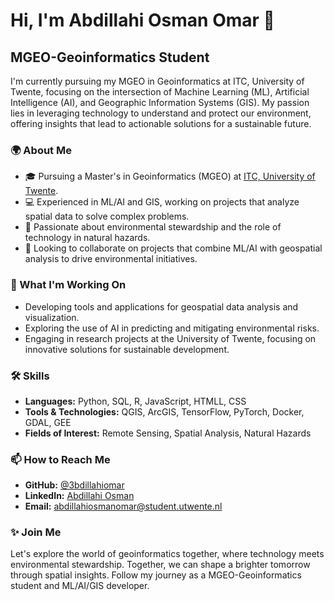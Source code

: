 
# Hi, I'm Abdillahi Osman Omar 👋

## MGEO-Geoinformatics Student

I'm currently pursuing my MGEO in Geoinformatics at ITC, University of Twente, focusing on the intersection of Machine Learning (ML), Artificial Intelligence (AI), and Geographic Information Systems (GIS). My passion lies in leveraging technology to understand and protect our environment, offering insights that lead to actionable solutions for a sustainable future.

### 🌍 About Me

- 🎓 Pursuing a Master's in Geoinformatics (MGEO) at [ITC, University of Twente](https://www.itc.nl/).
- 💻 Experienced in ML/AI and GIS, working on projects that analyze spatial data to solve complex problems.
- 🌱 Passionate about environmental stewardship and the role of technology in natural hazards.
- 🤝 Looking to collaborate on projects that combine ML/AI with geospatial analysis to drive environmental initiatives.

### 🚀 What I'm Working On

- Developing tools and applications for geospatial data analysis and visualization.
- Exploring the use of AI in predicting and mitigating environmental risks.
- Engaging in research projects at the University of Twente, focusing on innovative solutions for sustainable development.

### 🛠 Skills

- **Languages:** Python, SQL, R, JavaScript, HTMLL, CSS
- **Tools & Technologies:** QGIS, ArcGIS, TensorFlow, PyTorch, Docker, GDAL, GEE
- **Fields of Interest:** Remote Sensing, Spatial Analysis, Natural Hazards

### 📫 How to Reach Me

- **GitHub:** [@3bdillahiomar](https://github.com/3bdillahiomar)
- **LinkedIn:** [Abdillahi Osman](https://www.linkedin.com/in/abdillahi-osman-omar-7b2724173/)
- **Email:** [abdillahiosmanomar@student.utwente.nl](mailto:abdillahiosmanomar@student.utwente.nl)

### ✨ Join Me

Let's explore the world of geoinformatics together, where technology meets environmental stewardship. Together, we can shape a brighter tomorrow through spatial insights. Follow my journey as a MGEO-Geoinformatics student and ML/AI/GIS developer.
